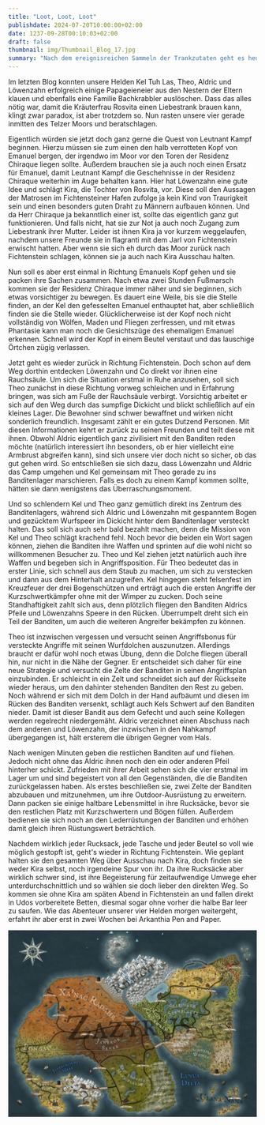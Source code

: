 ```yaml
---
title: "Loot, Loot, Loot"
publishdate: 2024-07-20T10:00:00+02:00
date: 1237-09-28T00:10:03+02:00
draft: false
thumbnail: img/Thumbnail_Blog_17.jpg
summary: "Nach dem ereignisreichen Sammeln der Trankzutaten geht es heute für unsere vier Helden darum, den halbverwesten Kopf von Emanuel einzusammeln, um Leutnant Kampf zu beweisen, dass dieser tatsächlich aus dem Weg geräumt wurde. Ob das der einzige abgeschlagene Kopf bleibt, mit dem sie es heute zu tun haben, erfahrt ihr hier:"
---
```


Im letzten Blog konnten unsere Helden Kel Tuh Las, Theo, Aldric und Löwenzahn erfolgreich einige Papageieneier aus den Nestern der Eltern klauen und ebenfalls eine Familie Bachkrabbler auslöschen. Dass das alles nötig war, damit die Kräuterfrau Rosvita einen Liebestrank brauen kann, klingt zwar paradox, ist aber trotzdem so. Nun rasten unsere vier gerade inmitten des Telzer Moors und beratschlagen. 

Eigentlich würden sie jetzt doch ganz gerne die Quest von Leutnant Kampf beginnen. Hierzu müssen sie zum einen den halb verrotteten Kopf von Emanuel bergen, der irgendwo im Moor vor den Toren der Residenz Chiraque liegen sollte. Außerdem brauchen sie ja auch noch einen Ersatz für Emanuel, damit Leutnant Kampf die Geschehnisse in der Residenz Chiraque weiterhin im Auge behalten kann. Hier hat Löwenzahn eine gute Idee und schlägt Kira, die Tochter von Rosvita, vor. Diese soll den Aussagen der Matrosen im Fichtensteiner Hafen zufolge ja kein Kind von Traurigkeit sein und einen besonders guten Draht zu Männern aufbauen können. Und da Herr Chiraque ja bekanntlich einer ist, sollte das eigentlich ganz gut funktionieren. Und falls nicht, hat sie zur Not ja auch noch Zugang zum Liebestrank ihrer Mutter. Leider ist ihnen Kira ja vor kurzem weggelaufen, nachdem unsere Freunde sie in flagranti mit dem Jarl von Fichtenstein erwischt hatten. Aber wenn sie sich eh durch das Moor zurück nach Fichtenstein schlagen, können sie ja auch nach Kira Ausschau halten.

Nun soll es aber erst einmal in Richtung Emanuels Kopf gehen und sie packen ihre Sachen zusammen. Nach etwa zwei Stunden Fußmarsch kommen sie der Residenz Chiraque immer näher und sie beginnen, sich etwas vorsichtiger zu bewegen. Es dauert eine Weile, bis sie die Stelle finden, an der Kel den gefesselten Emanuel enthauptet hat, aber schließlich finden sie die Stelle wieder. Glücklicherweise ist der Kopf noch nicht vollständig von Wölfen, Maden und Fliegen zerfressen, und mit etwas Phantasie kann man noch die Gesichtszüge des ehemaligen Emanuel erkennen. Schnell wird der Kopf in einem Beutel verstaut und das lauschige Örtchen zügig verlassen. 

Jetzt geht es wieder zurück in Richtung Fichtenstein. Doch schon auf dem Weg dorthin entdecken Löwenzahn und Co direkt vor ihnen eine Rauchsäule. Um sich die Situation erstmal in Ruhe anzusehen, soll sich Theo zunächst in diese Richtung vorweg schleichen und in Erfahrung bringen, was sich am Fuße der Rauchsäule verbirgt. Vorsichtig arbeitet er sich auf den Weg durch das sumpfige Dickicht und blickt schließlich auf ein kleines Lager. Die Bewohner sind schwer bewaffnet und wirken nicht sonderlich freundlich. Insgesamt zählt er ein gutes Dutzend Personen. Mit diesen Informationen kehrt er zurück zu seinen Freunden und teilt diese mit ihnen. Obwohl Aldric eigentlich ganz zivilisiert mit den Banditen reden möchte (natürlich interessiert ihn besonders, ob er hier vielleicht eine Armbrust abgreifen kann), sind sich unsere vier doch nicht so sicher, ob das gut gehen wird. So entschließen sie sich dazu, dass Löwenzahn und Aldric das Camp umgehen und Kel gemeinsam mit Theo gerade zu ins Banditenlager marschieren. Falls es doch zu einem Kampf kommen sollte, hätten sie dann wenigstens das Überraschungsmoment. 

Und so schlendern Kel und Theo ganz gemütlich direkt ins Zentrum des Banditenlagers, während sich Aldric und Löwenzahn mit gespanntem Bogen und gezücktem Wurfspeer im Dickicht hinter dem Banditenlager versteckt halten. Das soll sich auch sehr bald bezahlt machen, denn die Mission von Kel und Theo schlägt krachend fehl. Noch bevor die beiden ein Wort sagen können, ziehen die Banditen ihre Waffen und sprinten auf die wohl nicht so willkommenen Besucher zu. Theo und Kel ziehen jetzt natürlich auch ihre Waffen und begeben sich in Angriffsposition.  Für Theo bedeutet das in erster Linie, sich schnell aus dem Staub zu machen, um sich zu verstecken und dann aus dem Hinterhalt anzugreifen. Kel hingegen steht felsenfest im Kreuzfeuer der drei Bogenschützen und erträgt auch die ersten Angriffe der Kurzschwertkämpfer ohne mit der Wimper zu zucken. Doch seine Standhaftigkeit zahlt sich aus, denn plötzlich fliegen den Banditen Aldrics Pfeile und Löwenzahns Speere in den Rücken. Überrumpelt dreht sich ein Teil der Banditen, um auch die weiteren Angreifer bekämpfen zu können. 

Theo ist inzwischen vergessen und versucht seinen Angriffsbonus für versteckte Angriffe mit seinen Wurfdolchen auszunutzen. Allerdings braucht er dafür wohl noch etwas Übung, denn die Dolche fliegen überall hin, nur nicht in die Nähe der Gegner. Er entscheidet sich daher für eine neue Strategie und versucht die Zelte der Banditen in seinen Angriffsplan einzubinden. Er schleicht in ein Zelt und schneidet sich auf der Rückseite wieder heraus, um den dahinter stehenden Banditen den Rest zu geben. Noch während er sich mit dem Dolch in der Hand aufbäumt und diesen im Rücken des Banditen versenkt, schlägt auch Kels Schwert auf den Banditen nieder. Damit ist dieser Bandit aus dem Gefecht und auch seine Kollegen werden regelrecht niedergemäht. Aldric verzeichnet einen Abschuss nach dem anderen und Löwenzahn, der inzwischen in den Nahkampf übergegangen ist, hält ersterem die übrigen Gegner vom Hals.

Nach wenigen Minuten geben die restlichen Banditen auf und fliehen. Jedoch nicht ohne das Aldric ihnen noch den ein oder anderen Pfeil hinterher schickt. Zufrieden mit ihrer Arbeit sehen sich die vier erstmal im Lager um und sind begeistert von all den Gegenständen, die die Banditen zurückgelassen haben. Als erstes beschließen sie, zwei Zelte der Banditen abzubauen und mitzunehmen, um ihre Outdoor-Ausrüstung zu erweitern. Dann packen sie einige haltbare Lebensmittel in ihre Rucksäcke, bevor sie den restlichen Platz mit Kurzschwertern und Bögen füllen. Außerdem bedienen sie sich noch an den Lederrüstungen der Banditen und erhöhen damit gleich ihren Rüstungswert beträchtlich.

Nachdem wirklich jeder Rucksack, jede Tasche und jeder Beutel so voll wie möglich gestopft ist, geht's wieder in Richtung Fichtenstein. Wie geplant halten sie den gesamten Weg über Ausschau nach Kira, doch finden sie weder Kira selbst, noch irgendeine Spur von ihr. Da ihre Rucksäcke aber wirklich schwer sind, ist ihre Begeisterung für zeitaufwendige Umwege eher unterdurchschnittlich und so wählen sie doch lieber den direkten Weg.  So kommen sie ohne Kira am späten Abend in Fichtenstein an und fallen direkt in Udos vorbereitete Betten, diesmal sogar ohne vorher die halbe Bar leer zu saufen. Wie das Abenteuer unserer vier Helden morgen weitergeht, erfahrt ihr aber erst in zwei Wochen bei Arkanthia Pen and Paper.

<div class="center">
  <img class="img-fluid" title="Weltkarte Arkanthia" alt="Weltkarte Arkanthia." src="./img/Arkanthia_Map_Blog_17.jpg" />
</div>


